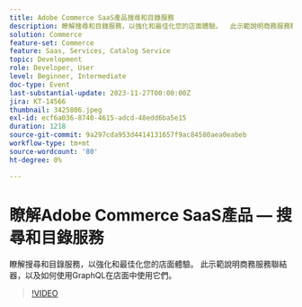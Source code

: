 ```yaml
---
title: Adobe Commerce SaaS產品搜尋和目錄服務
description: 瞭解搜尋和目錄服務，以強化和最佳化您的店面體驗。  此示範說明商務服務聯結器，以及如何使用GraphQL在店面中使用它們。
solution: Commerce
feature-set: Commerce
feature: Saas, Services, Catalog Service
topic: Development
role: Developer, User
level: Beginner, Intermediate
doc-type: Event
last-substantial-update: 2023-11-27T00:00:00Z
jira: KT-14566
thumbnail: 3425806.jpeg
exl-id: ecf6a036-8740-4615-adcd-48edd6ba5e15
duration: 1218
source-git-commit: 9a297cda953d4414131657f9ac84580aea0eabeb
workflow-type: tm+mt
source-wordcount: '80'
ht-degree: 0%

---
```


# 瞭解Adobe Commerce SaaS產品 — 搜尋和目錄服務

瞭解搜尋和目錄服務，以強化和最佳化您的店面體驗。  此示範說明商務服務聯結器，以及如何使用GraphQL在店面中使用它們。

>[!VIDEO](https://video.tv.adobe.com/v/3454747/?learn=on&captions=chi_hant)
